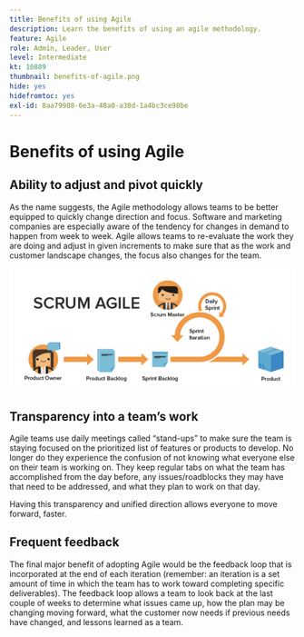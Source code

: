 ```yaml
---
title: Benefits of using Agile
description: Learn the benefits of using an agile methodology.
feature: Agile
role: Admin, Leader, User
level: Intermediate
kt: 10889
thumbnail: benefits-of-agile.png
hide: yes
hidefromtoc: yes
exl-id: 8aa79988-6e3a-48a0-a30d-1a4bc3ce98be
---
```

# Benefits of using Agile

## Ability to adjust and pivot quickly 

As the name suggests, the Agile methodology allows teams to be better equipped to quickly change direction and focus. Software and marketing companies are especially aware of the tendency for changes in demand to happen from week to week. Agile allows teams to re-evaluate the work they are doing and adjust in given increments to make sure that as the work and customer landscape changes, the focus also changes for the team. 

![Agile work stream](assets/agile-work-stream.png)

## Transparency into a team’s work 

Agile teams use daily meetings called “stand-ups” to make sure the team is staying focused on the prioritized list of features or products to develop. No longer do they experience the confusion of not knowing what everyone else on their team is working on. They keep regular tabs on what the team has accomplished from the day before, any issues/roadblocks they may have that need to be addressed, and what they plan to work on that day. 

 

Having this transparency and unified direction allows everyone to move forward, faster. 

 

## Frequent feedback 

The final major benefit of adopting Agile would be the feedback loop that is incorporated at the end of each iteration (remember: an iteration is a set amount of time in which the team has to work toward completing specific deliverables). The feedback loop allows a team to look back at the last couple of weeks to determine what issues came up, how the plan may be changing moving forward, what the customer now needs if previous needs have changed, and lessons learned as a team.
